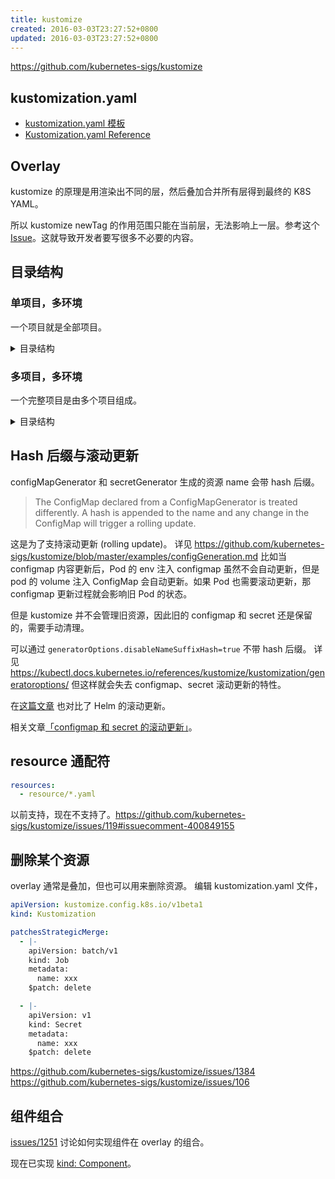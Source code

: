 ```yaml
---
title: kustomize
created: 2016-03-03T23:27:52+0800
updated: 2016-03-03T23:27:52+0800
---
```



https://github.com/kubernetes-sigs/kustomize

## kustomization.yaml

- [kustomization.yaml 模板](https://github.com/kubernetes-sigs/kustomize/tree/master/examples)
- [Kustomization.yaml Reference](https://kubectl.docs.kubernetes.io/references/kustomize/kustomization/)

## Overlay

kustomize 的原理是用渲染出不同的层，然后叠加合并所有层得到最终的 K8S YAML。

所以 kustomize newTag 的作用范围只能在当前层，无法影响上一层。参考这个 [Issue](https://github.com/kubernetes-sigs/kustomize/issues/915)。这就导致开发者要写很多不必要的内容。

## 目录结构

### 单项目，多环境

一个项目就是全部项目。

<details><summary>目录结构</summary>

```
project/
├── base/
│   ├── resources/
│   └── kustomization.yaml
├── local/
│   ├── resources/
│   └── kustomization.yaml
├── dev/
│   ├── resources/
│   └── kustomization.yaml
├── prod/
│   ├── ap-southeast-1/
│   │   ├── resources/
│   │   └── kustomization.yaml
│   ├── base/
│   │   ├── resources/
│   │   └── kustomization.yaml
│   └── cn-hangzhou/
│       ├── resources/
│       └── kustomization.yaml
├── stage/
│   ├── ap-southeast-1/
│   │   ├── resources/
│   │   └── kustomization.yaml
│   ├── base/
│   │   ├── resources/
│   │   └── kustomization.yaml
│   └── cn-hangzhou/
│       ├── resources/
│       └── kustomization.yaml
└── test/
    ├── base/
    │   ├── resources/
    │   └── kustomization.yaml
    └── test-env-1/
        ├── resources/
        └── kustomization.yaml
```

</details>

### 多项目，多环境

一个完整项目是由多个项目组成。

<details><summary>目录结构</summary>

```
./
├── projects/       # git clone 每个项目作为 submodule
│   ├── project-a
│   └── project-b
├── base/           # 全都是软连接
│   ├── project-a/ -> ../projects/project-a/base/
│   └── project-b/ -> ../projects/project-b/base/
├── local/          # 全都是软连接
│   ├── project-a/ -> ../projects/project-a/local/
│   └── project-b/ -> ../projects/project-b/local/
├── dev/
│   ├── project-a/
│   │   ├── resources/
│   │   └── kustomization.yaml
│   └── project-b/
│       ├── resources/
│       └── kustomization.yaml
├── prod_ap-southeast-1/
│   ├── project-a/
│   │   ├── resources/
│   │   └── kustomization.yaml
│   └── project-b/
│       ├── resources/
│       └── kustomization.yaml
├── prod_cn-hangzhou/
│   ├── project-a/
│   │   ├── resources/
│   │   └── kustomization.yaml
│   └── project-b/
│       ├── resources/
│       └── kustomization.yaml
├── stage_ap-southeast-1/
│   ├── project-a/
│   │   ├── resources/
│   │   └── kustomization.yaml
│   └── project-b/
│       ├── resources/
│       └── kustomization.yaml
├── stage_cn-hangzhou/
│   ├── project-a/
│   │   ├── resources/
│   │   └── kustomization.yaml
│   └── project-b/
│       ├── resources/
│       └── kustomization.yaml
└── test_01/
     ├── project-a/
     │   ├── resources/
     │   └── kustomization.yaml
     └── project-b/
         ├── resources/
         └── kustomization.yaml
```

你可能会设计出下面这样的目录结构，

```
.
└── prod/
    ├── ap-southeast-1/
    │   ├── project-a/
    │   │   ├── resources/
    │   │   └── kustomization.yaml
    │   └── project-b/
    │       ├── resources/
    │       └── kustomization.yaml
    ├── base/
    │   ├── resources/
    │   ├── kustomization.yaml
    │   ├── project-a/
    │   │   ├── resources/
    │   │   └── kustomization.yaml
    │   └── project-b/
    │       ├── resources/
    │       └── kustomization.yaml
    └── cn-hangzhou/
        ├── project-a/
        │   ├── resources/
        │   └── kustomization.yaml
        └── project-b/
            ├── resources/
            └── kustomization.yaml
```

我的意见是不要在 stage，prod 等目录下创建 base 目录。因为按照语义，例如 prod/base 目录是所有 prod 子目录的 base，prod/cn-hangzhou 的内容被分为了 3 部分：prod/cn-hangzhou、prod/base、base。而每个部分又有各个项目子目录。这会增加阅读的难度和目录的复杂度。实际上 prod/cn-hangzhou 只要由 prod/cn-hangzhou 和 base 组成就足够了。

</details>



## Hash 后缀与滚动更新

configMapGenerator 和 secretGenerator 生成的资源 name 会带 hash 后缀。

> The ConfigMap declared from a ConfigMapGenerator is treated differently. A hash is appended to the name and any change in the ConfigMap will trigger a rolling update.

这是为了支持滚动更新 (rolling update)。
详见 https://github.com/kubernetes-sigs/kustomize/blob/master/examples/configGeneration.md
比如当 configmap 内容更新后，Pod 的 env 注入 configmap 虽然不会自动更新，但是 pod 的 volume 注入 ConfigMap 会自动更新。如果 Pod 也需要滚动更新，那 configmap 更新过程就会影响旧 Pod 的状态。

但是 kustomize 并不会管理旧资源，因此旧的 configmap 和 secret 还是保留的，需要手动清理。

可以通过 `generatorOptions.disableNameSuffixHash=true` 不带 hash 后缀。
详见 https://kubectl.docs.kubernetes.io/references/kustomize/kustomization/generatoroptions/
但这样就会失去 configmap、secret 滚动更新的特性。

在[这篇文章](https://aleiwu.com/post/configmap-rollout-followup/) 也对比了 Helm 的滚动更新。

相关文章[「configmap 和 secret 的滚动更新」](./rolling-update-of-configmap-and-secret.md)。

## resource 通配符

```yaml
resources:
  - resource/*.yaml
```

以前支持，现在不支持了。https://github.com/kubernetes-sigs/kustomize/issues/119#issuecomment-400849155


## 删除某个资源

overlay 通常是叠加，但也可以用来删除资源。
编辑 kustomization.yaml 文件，

```yaml
apiVersion: kustomize.config.k8s.io/v1beta1
kind: Kustomization

patchesStrategicMerge:
  - |-
    apiVersion: batch/v1
    kind: Job
    metadata:
      name: xxx
    $patch: delete

  - |-
    apiVersion: v1
    kind: Secret
    metadata:
      name: xxx
    $patch: delete
```

https://github.com/kubernetes-sigs/kustomize/issues/1384
https://github.com/kubernetes-sigs/kustomize/issues/106

## 组件组合

[issues/1251](https://github.com/kubernetes-sigs/kustomize/issues/1251) 讨论如何实现组件在 overlay 的组合。

现在已实现 [kind: Component](https://github.com/arrikto/kubernetes-enhancements/pull/1)。
